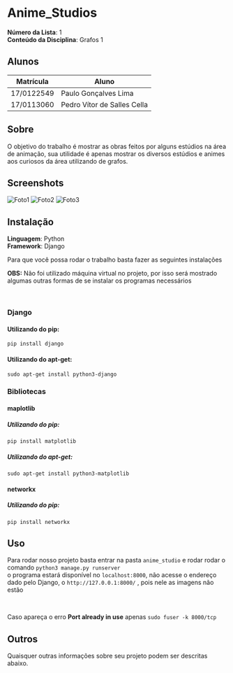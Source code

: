 # Anime_Studios

**Número da Lista**: 1<br>
**Conteúdo da Disciplina**: Grafos 1<br>

## Alunos
|Matrícula | Aluno |
| -- | -- |
| 17/0122549 |  Paulo Gonçalves Lima |
| 17/0113060 |  Pedro Vítor de Salles Cella |

## Sobre 
O objetivo do trabalho é mostrar as obras feitos por alguns estúdios na área de animação, sua utilidade é apenas mostrar os diversos estúdios e animes aos curiosos da área utilizando de grafos.

## Screenshots
![Foto1](https://i.imgur.com/bidgLRQ.png)
![Foto2](https://i.imgur.com/3FnNDtu.png)
![Foto3](https://i.imgur.com/asNZs0X.png)


## Instalação 
**Linguagem**: Python<br>
**Framework**: Django<br>

Para que você possa rodar o trabalho basta fazer as seguintes instalações<br>

**OBS:** Não foi utilizado máquina virtual no projeto, por isso será mostrado algumas outras formas de se instalar os programas necessários

<br>

### Django
#### Utilizando do pip:
`pip install django`

#### Utilizando do apt-get:
`sudo apt-get install python3-django`

### Bibliotecas

#### maplotlib

##### Utilizando do pip:
`pip install matplotlib`

##### Utilizando do apt-get:
`sudo apt-get install python3-matplotlib`

#### networkx

##### Utilizando do pip:
`pip install networkx`

## Uso 
Para rodar nosso projeto basta entrar na pasta `anime_studio` e rodar rodar o comando `python3 manage.py runserver`<br> o programa estará disponível no `localhost:8000`, não acesse o endereço dado pelo Django, o `http://127.0.0.1:8000/` , pois nele as imagens não estão 

<br>

Caso apareça o erro **Port already in use** apenas `sudo fuser -k 8000/tcp`

## Outros 
Quaisquer outras informações sobre seu projeto podem ser descritas abaixo.




